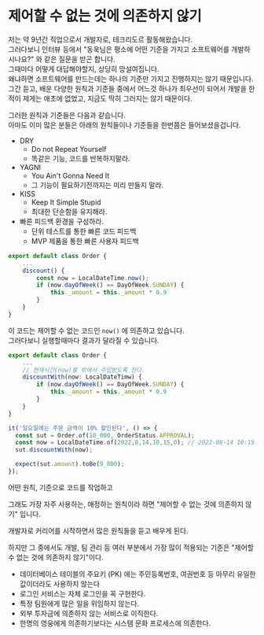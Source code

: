 # 제어할 수 없는 것에 의존하지 않기

저는 약 9년간 직업으로서 개발자로, 테크리도르 활동해왔습니다.  
그러다보니 인터뷰 등에서 "동욱님은 평소에 어떤 기준을 가지고 소프트웨어를 개발하시나요?" 와 같은 질문을 받곤 합니다.  
그때마다 어떻게 대답해야할지, 상당히 망설여집니다.  
왜냐하면 소프트웨어를 만드는데는 하나의 기준만 가지고 진행하지는 않기 때문입니다.  
그간 듣고, 배운 다양한 원칙과 기준들 중에서 어느것 하나가 최우선이 되어서 개발을 한 적이 제게는 애초에 없었고, 지금도 딱히 그러지는 않기 때문이다.  
  
그러한 원칙과 기준들은 다음과 같습니다.  
아마도 이미 많은 분들은 아래의 원칙들이나 기준들을 한번쯤은 들어보셨을겁니다. 

* DRY
  * Do not Repeat Yourself
  * 똑같은 기능, 코드를 반복하지말라.
* YAGNI 
  * You Ain't Gonna Need It
  * 그 기능이 필요하기전까지는 미리 만들지 말라.
* KISS 
  * Keep It Simple Stupid
  * 최대한 단순함을 유지해라.
* 빠른 피드백 환경을 구성하라.
  * 단위 테스트를 통한 빠른 코드 피드백
  * MVP 제품을 통한 빠른 사용자 피드백


```ts
export default class Order {
    ...
    discount() {
        const now = LocalDateTime.now();
        if (now.dayOfWeek() == DayOfWeek.SUNDAY) {
            this._amount = this._amount * 0.9
        }
    }
}
```

이 코드는 제어할 수 없는 코드인 `now()` 에 의존하고 있습니다.  
그러다보니 실행할때마다 결과가 달라질 수 있습니다.

```ts
export default class Order {
    ...
    // 현재시간(now)를 밖에서 주입받도록 한다.
    discountWith(now: LocalDateTimw) { 
        if (now.dayOfWeek() == DayOfWeek.SUNDAY) {
            this._amount = this._amount * 0.9
        }
    }
}
```

```ts
it('일요일에는 주문 금액이 10% 할인된다', () => {
  const sut = Order.of(10_000, OrderStatus.APPROVAL);
  const now = LocalDateTime.of(2022,8,14,10,15,0); // 2022-08-14 10:15:00 시로 고정
  sut.discountWith(now);

  expect(sut.amount).toBe(9_000);
});
```

어떤 원칙, 기준으로 코드를 작업하고 

그래도 가장 자주 사용하는, 애정하는 원칙이라 하면 "제어할 수 없는 것에 의존하지 않기" 입니다.

개발자로 커리어를 시작하면서 많은 원칙들을 듣고 배우게 된다.

하지만 그 중에서도 개발, 팀 관리 등 여러 부분에서 가장 많이 적용되는 기준은 "제어할 수 없는 것에 의존하지 않기"이다.  

* 데이터베이스 테이블의 주요키 (PK) 에는 주민등록번호, 여권번호 등 아무리 유일한 값이더라도 사용하지 않는다
* 로그인 서비스는 자체 로그인을 꼭 구현한다.
* 특정 팀원에게 많은 일을 위임하지 않는다.
* 외부 투자금에 의존하지 않는 서비스로 이직한다.
* 한명의 영웅에게 의존하기보다는 시스템 문화 프로세스에 의존한다.

